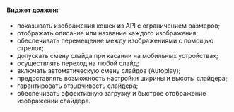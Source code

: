 #### Виджет должен: 
* показывать изображения кошек из API с ограничением размеров; 
* отображать описание или название каждого изображения; 
* обеспечивать перемещение между изображениями с помощью стрелок; 
* допускать смену слайда при касании на мобильных устройствах; 
* осуществлять переход на любой слайд; 
* включать автоматическую смену слайдов (Autoplay); 
* предоставлять возможность настройки ширины и высоты слайдера; 
* гарантировать отзывчивость слайдера; 
* обеспечивать эффективную загрузку и быстрое отображение изображений слайдера. 